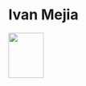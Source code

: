 # Ivan Mejia 
<img src="Screenshot_2023-02-20-21-50-41-509_com.miui.gallery.png"
height = "90 "
 width = "70 "
/>

